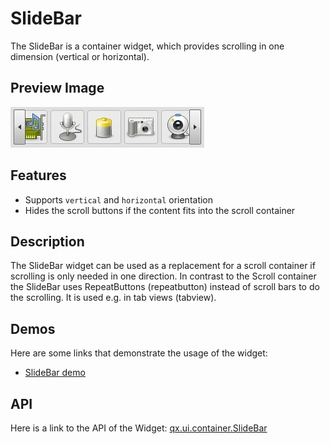 # SlideBar

The SlideBar is a container widget, which provides scrolling in one dimension
(vertical or horizontal).

## Preview Image

![widget/slidebar.jpg](slidebar.jpg)

## Features

- Supports `vertical` and `horizontal` orientation
- Hides the scroll buttons if the content fits into the scroll container

## Description

The SlideBar widget can be used as a replacement for a scroll container if
scrolling is only needed in one direction. In contrast to the Scroll container
the SlideBar uses RepeatButtons (repeatbutton) instead of scroll bars to do the
scrolling. It is used e.g. in tab views (tabview).

## Demos

Here are some links that demonstrate the usage of the widget:

- [SlideBar demo](apps://demobrowser/#widget-SlideBar.html)

## API

Here is a link to the API of the Widget:
[qx.ui.container.SlideBar](apps://apiviewer/#qx.ui.container.SlideBar)
